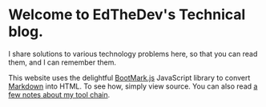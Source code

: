 # Welcome to EdTheDev's Technical blog.

I share solutions to various technology problems here, so that you can read them, and I can remember them.

This website uses the delightful [BootMark.js][1] JavaScript library to convert [Markdown](http://daringfireball.net/projects/markdown/) into HTML. To see how, simply view source. 
You can also read [a few notes about my tool chain](tech.html).

[1]: https://github.com/obedm503/bootmark
